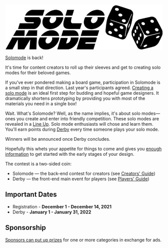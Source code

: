 ![Solomode](./../images/solomode.png)

[Solomode](https://www.boardgamegeek.com/thread/2540440/2020-solomode-design-contest) is back!

It's time for content creators to roll up their sleeves and get to creating solo modes for their beloved games.

If you've ever pondered making a board game, participation in Solomode is a small step in that direction.  Last year's participants agreed.  [Creating a solo mode](./creators-guide.md) is an ideal first step for budding and hopeful game designers.  It dramatically shortens prototyping by providing you with most of the materials you need in a single box!

Wait.  What's Solomode?  Well, as the name implies, it's about solo modes—ones you create and enter into friendly competition.  These solo modes are revealed in a [Line Up](./categories.md).  Solo mode enthusiasts will chose and learn them.  You'll earn points during [Derby](./announcement-derby.md) every time someone plays your solo mode.

Winners will be announced once Derby concludes.

Hopefully this whets your appetite for things to come and gives you [enough information](./creators-guide.md) to get started with the early stages of your design.

The contest is a two-sided coin:
* Solomode — the back-end contest for creators (see [Creators' Guide](./creators-guide.md))
* Derby — the front-end main event for players (see [Players' Guide](./players-guide.md))

## Important Dates
* Registration - **December 1 - December 14, 2021**
* Derby - **January 1 - January 31, 2022**

## Sponsorship
[Sponsors can put up prizes](./sponsors-guide.md) for one or more categories in exchange for ads.
